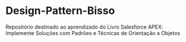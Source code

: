 # Design-Pattern-Bisso
Repositório destinado ao aprendizado do Livro Salesforce APEX: Implemente Soluções com Padrões e Técnicas de Orientação a Objetos
